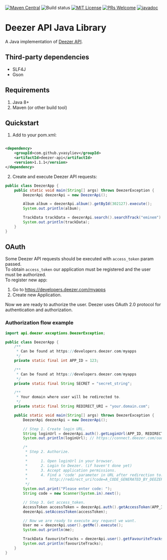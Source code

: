 [![Maven Central](https://maven-badges.herokuapp.com/maven-central/com.github.yvasyliev/deezer-api/badge.svg?&kill_cache=1)](https://search.maven.org/artifact/com.github.yvasyliev/deezer-api)
![Build status](https://github.com/yvasyliev/deezer-api/actions/workflows/build-maven-project.yml/badge.svg?branch=master)
[![MIT License](http://img.shields.io/badge/license-MIT-blue.svg?style=flat)](https://github.com/yvasyliev/deezer-api/blob/master/LICENSE)
[![PRs Welcome](https://img.shields.io/badge/PRs-welcome-brightgreen.svg?style=flat)](http://makeapullrequest.com)
[![javadoc](https://javadoc.io/badge2/com.github.yvasyliev/deezer-api/javadoc.svg)](https://javadoc.io/doc/com.github.yvasyliev/deezer-api)

# Deezer API Java Library

A Java implementation of [Deezer API](https://developers.deezer.com/api).

## Third-party dependencies

- SLF4J
- Gson

## Requirements

1. Java 8+
2. Maven (or other build tool)

## Quickstart

1. Add to your pom.xml:

```xml

<dependency>
    <groupId>com.github.yvasyliev</groupId>
    <artifactId>deezer-api</artifactId>
    <version>1.1.1</version>
</dependency>
```

2. Create and execute Deezer API requests:

```java
public class DeezerApp {
    public static void main(String[] args) throws DeezerException {
        DeezerApi deezerApi = new DeezerApi();

        Album album = deezerApi.album().getById(302127).execute();
        System.out.println(album);

        TrackData trackData = deezerApi.search().searchTrack("eminem").execute();
        System.out.println(trackData);
    }
}
```

## OAuth

Some Deezer API requests should be executed with `access_token` param passed.<br/>
To obtain `access_token` our application must be registered and the user must be authorized.<br/>
To register new app:

1. Go to https://developers.deezer.com/myapps
2. Create new Application.

Now we are ready to authorize the user. Deezer uses OAuth 2.0 protocol for authentication and authorization.<br/>

### Authorization flow example

```java
import api.deezer.exceptions.DeezerException;

public class DeezerApp {
    /**
     * Can be found at https://developers.deezer.com/myapps
     */
    private static final int APP_ID = 123;

    /**
     * Can be found at https://developers.deezer.com/myapps
     */
    private static final String SECRET = "secret_string";

    /**
     * Your domain where user will be redirected to.
     */
    private static final String REDIRECT_URI = "your.domain.com";

    public static void main(String[] args) throws DeezerException {
        DeezerApi deezerApi = new DeezerApi();

        // Step 1. Create login URL.
        String loginUrl = deezerApi.auth().getLoginUrl(APP_ID, REDIRECT_URI, Permission.BASIC_ACCESS);
        System.out.println(loginUrl); // https://connect.deezer.com/oauth/auth.php?app_id=123&redirect_uri=your.domain.com&perms=basic_access

        /*
         * Step 2. Authorize.
         *
         *      1. Open loginUrl in your browser.
         *      2. Login to Deezer. (if haven't done yet)
         *      3. Accept application permissions.
         *      4. Find a 'code' parameter in URL after redirection to:
         *          http://redirect_uri?code=A_CODE_GENERATED_BY_DEEZER
         */
        System.out.print("Please enter code: ");
        String code = new Scanner(System.in).next();

        // Step 3. Get access_token.
        AccessToken accessToken = deezerApi.auth().getAccessToken(APP_ID, SECRET, code).execute();
        deezerApi.setAccessToken(accessToken);

        // Now we are ready to execute any request we want.
        User me = deezerApi.user().getMe().execute();
        System.out.println(me);

        TrackData favouriteTracks = deezerApi.user().getFavouriteTracks(me.getId()).execute();
        System.out.println(favouriteTracks);
    }
}
```
